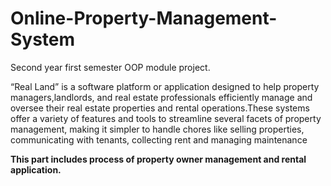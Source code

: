 # Online-Property-Management-System

Second year first semester OOP module project.<br>

“Real Land” is a software platform or application designed to help property managers,landlords, and real estate professionals efficiently manage and oversee their real estate properties and rental operations.These systems offer a variety of features and tools to streamline several facets of property management, making it simpler to
handle chores like selling properties, communicating with tenants, collecting rent and managing maintenance<br>

****This part includes process of property owner management and rental application.****
